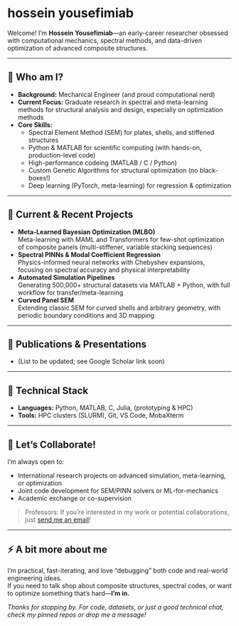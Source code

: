 # hossein yousefimiab

Welcome! I’m **Hossein Yousefimiab**—an early-career researcher obsessed with computational mechanics, spectral methods, and data-driven optimization of advanced composite structures.

---

## 👋 Who am I?

- **Background:** Mechanical Engineer (and proud computational nerd)
- **Current Focus:** Graduate research in spectral and meta-learning methods for structural analysis and design, especially on optimization methods  
- **Core Skills:**
  - Spectral Element Method (SEM) for plates, shells, and stiffened structures
  - Python & MATLAB for scientific computing (with hands-on, production-level code)
  - High-performance codeing (MATLAB / C / Python)
  - Custom Genetic Algorithms for structural optimization (no black-boxes!)
  - Deep learning (PyTorch, meta-learning) for regression & optimization

---

## 🔬 Current & Recent Projects

- **Meta-Learned Bayesian Optimization (MLBO)**  
  Meta-learning with MAML and Transformers for few-shot optimization of composite panels (multi-stiffener, variable stacking sequences)
- **Spectral PINNs & Modal Coefficient Regression**  
  Physics-informed neural networks with Chebyshev expansions, focusing on spectral accuracy and physical interpretability
- **Automated Simulation Pipelines**  
  Generating 500,000+ structural datasets via MATLAB + Python, with full workflow for transfer/meta-learning
- **Curved Panel SEM**  
  Extending classic SEM for curved shells and arbitrary geometry, with periodic boundary conditions and 3D mapping

---

## 📖 Publications & Presentations

- (List to be updated; see Google Scholar link soon)

---

## 🧰 Technical Stack

- **Languages:** Python, MATLAB, C, Julia, (prototyping & HPC)
- **Tools:** HPC clusters (SLURM), Git, VS Code, MobaXterm

---

## 🤝 Let’s Collaborate!

I’m always open to:
- International research projects on advanced simulation, meta-learning, or optimization
- Joint code development for SEM/PINN solvers or ML-for-mechanics
- Academic exchange or co-supervision

> Professors: If you’re interested in my work or potential collaborations, just [send me an email](mailto:Hossein.yousefimiab@sabanciuniv.edu)!  

---

## ⚡ A bit more about me

I’m practical, fast-iterating, and love “debugging” both code and real-world engineering ideas.  
If you need to talk shop about composite structures, spectral codes, or want to optimize something that’s hard—**I’m in.**

*Thanks for stopping by. For code, datasets, or just a good technical chat, check my pinned repos or drop me a message!*

